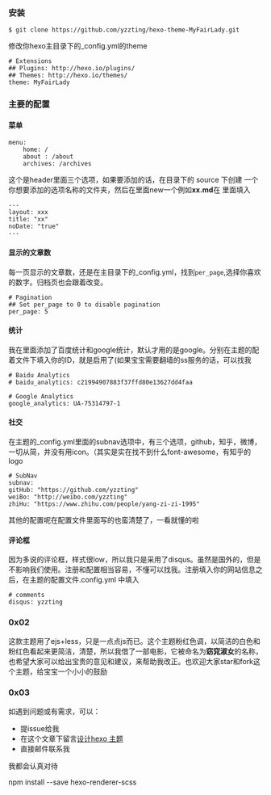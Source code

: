 ### 安装

    $ git clone https://github.com/yzzting/hexo-theme-MyFairLady.git

修改你hexo主目录下的_config.yml的theme

    # Extensions
    ## Plugins: http://hexo.io/plugins/
    ## Themes: http://hexo.io/themes/
    theme: MyFairLady

### 主要的配置

#### 菜单

    menu:
        home: /
        about : /about
        archives: /archives

这个是header里面三个选项，如果要添加的话，在目录下的 source 下创建 一个你想要添加的选项名称的文件夹，然后在里面new一个例如**xx.md**在    里面填入        

    ---
    layout: xxx
    title: "xx"
    noDate: "true"
    ---

#### 显示的文章数

每一页显示的文章数，还是在主目录下的_config.yml，找到```per_page```,选择你喜欢的数字。归档页也会跟着改变。

    # Pagination
    ## Set per_page to 0 to disable pagination
    per_page: 5

#### 统计

我在里面添加了百度统计和google统计，默认才用的是google。分别在主题的配着文件下填入你的ID，就是启用了(如果宝宝需要翻墙的ss服务的话，可以找我

    # Baidu Analytics
    # baidu_analytics: c21994907883f37ffd80e13627dd4faa

    # Google Analytics
    google_analytics: UA-75314797-1

#### 社交

在主题的_config.yml里面的subnav选项中，有三个选项，github，知乎，微博，一切从简，并没有用icon。（其实是实在找不到什么font-awesome，有知乎的logo

    # SubNav
    subnav:
    gitHub: "https://github.com/yzzting"
    weiBo: "http://weibo.com/yzzting"
    zhiHu: "https://www.zhihu.com/people/yang-zi-zi-1995"

其他的配置呢在配置文件里面写的也蛮清楚了，一看就懂的啦

#### 评论框

因为多说的评论框，样式很low，所以我只是采用了disqus。虽然是国外的，但是不影响我们使用。注册和配置相当容易，不懂可以找我。注册填入你的网站信息之后，在主题的配置文件.config.yml 中填入

    # comments
    disqus: yzzting

### 0x02

这款主题用了ejs+less，只是一点点js而已。这个主题粉红色调，以简洁的白色和粉红色看起来更简洁，清楚，所以我借了一部电影，它被命名为**窈窕淑女**的名称，也希望大家可以给出宝贵的意见和建议，来帮助我改正。也欢迎大家star和fork这个主题，给宝宝一个小小的鼓励

### 0x03

如遇到问题或有需求，可以：

* 提issue给我
* 在这个文章下留言[设计hexo
主题](http://www.yzz1995.cn/2016/03/20/%E8%AE%BE%E8%AE%A1hexo%E4%B8%BB%E9%A2%98/)
* 直接邮件联系我

我都会认真对待

npm install --save hexo-renderer-scss
